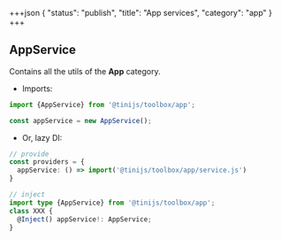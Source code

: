+++json
{
  "status": "publish",
  "title": "App services",
  "category": "app"
}
+++

## AppService

Contains all the utils of the **App** category.

- Imports:

```ts
import {AppService} from '@tinijs/toolbox/app';

const appService = new AppService();
```

- Or, lazy DI:

```ts
// provide
const providers = {
  appService: () => import('@tinijs/toolbox/app/service.js')
}

// inject
import type {AppService} from '@tinijs/toolbox/app';
class XXX {
  @Inject() appService!: AppService;
}
```